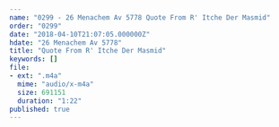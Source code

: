 ```yaml
---
name: "0299 - 26 Menachem Av 5778 Quote From R' Itche Der Masmid"
order: "0299"
date: "2018-04-10T21:07:05.000000Z"
hdate: "26 Menachem Av 5778"
title: "Quote From R' Itche Der Masmid"
keywords: []
file:
- ext: ".m4a"
  mime: "audio/x-m4a"
  size: 691151
  duration: "1:22"
published: true
---
```

